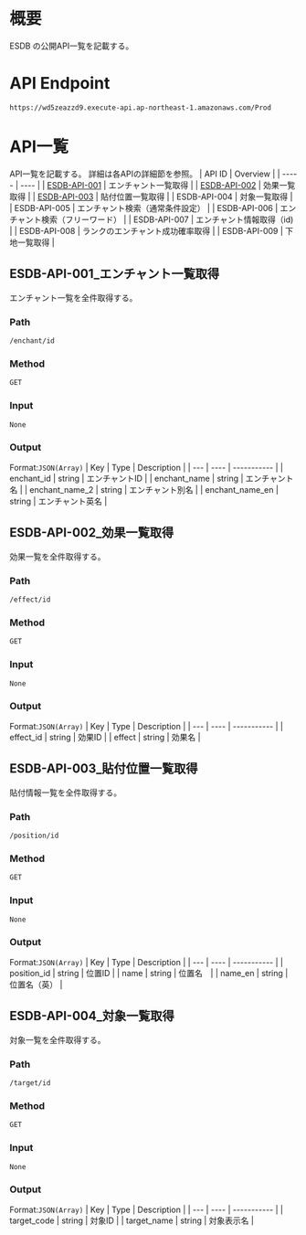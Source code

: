 # 概要
ESDB の公開API一覧を記載する。

# API Endpoint  
```
https://wd5zeazzd9.execute-api.ap-northeast-1.amazonaws.com/Prod
```

# API一覧
API一覧を記載する。
詳細は各APIの詳細節を参照。
| API ID | Overview |
| ----- | ---- |
| [ESDB-API-001](#ESDB-API-001_エンチャント一覧取得) | エンチャント一覧取得 |
| [ESDB-API-002](#ESDB-API-002_効果一覧取得) | 効果一覧取得 |
| [ESDB-API-003](#ESDB-API-003_貼付位置一覧取得) | 貼付位置一覧取得 |
| ESDB-API-004 | 対象一覧取得 |
| ESDB-API-005 | エンチャント検索（通常条件設定） |
| ESDB-API-006 | エンチャント検索（フリーワード） |
| ESDB-API-007 | エンチャント情報取得（id) |
| ESDB-API-008 | ランクのエンチャント成功確率取得 |
| ESDB-API-009 | 下地一覧取得 |

## ESDB-API-001_エンチャント一覧取得
エンチャント一覧を全件取得する。  
### Path
```
/enchant/id
```
### Method
```
GET
```
### Input
`None`
### Output
Format:`JSON(Array)`
| Key | Type | Description |
| --- | ---- | ----------- |
| enchant_id | string | エンチャントID |
| enchant_name | string | エンチャント名 |
| enchant_name_2 | string | エンチャント別名 |
| enchant_name_en | string | エンチャント英名 |

## ESDB-API-002_効果一覧取得
効果一覧を全件取得する。
### Path
```
/effect/id
```
### Method
```
GET
```
### Input
`None`
### Output
Format:`JSON(Array)`
| Key |	Type | Description |
| --- | ---- | ----------- |
| effect_id | string | 効果ID |
| effect | string | 効果名 |

## ESDB-API-003_貼付位置一覧取得
貼付情報一覧を全件取得する。
### Path
```
/position/id
```
### Method
```
GET
```
### Input
`None`

### Output
Format:`JSON(Array)`
| Key | Type | Description |
| --- | ---- | ----------- |
| position_id | string | 位置ID |
| name | string | 位置名　|
| name_en | string | 位置名（英） |

## ESDB-API-004_対象一覧取得
対象一覧を全件取得する。
### Path
```
/target/id
```
### Method
```
GET
```
### Input
` None `

### Output
Format:`JSON(Array)`
| Key | Type | Description |
| --- | ---- | ----------- |
| target_code | string | 対象ID |
| target_name | string | 対象表示名 |


